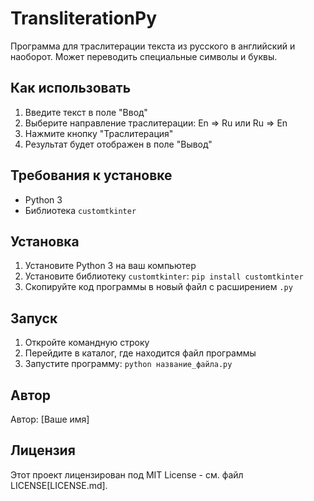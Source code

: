 # TransliterationPy

Программа для траслитерации текста из русского в английский и наоборот. Может переводить специальные символы и буквы.

## Как использовать

1. Введите текст в поле "Ввод"
2. Выберите направление траслитерации: En => Ru или Ru => En
3. Нажмите кнопку "Траслитерация"
4. Результат будет отображен в поле "Вывод"

## Требования к установке

- Python 3
- Библиотека `customtkinter`

## Установка

1. Установите Python 3 на ваш компьютер
2. Установите библиотеку `customtkinter`: `pip install customtkinter`
3. Скопируйте код программы в новый файл с расширением `.py`

## Запуск

1. Откройте командную строку
2. Перейдите в каталог, где находится файл программы
3. Запустите программу: `python название_файла.py`

## Автор

Автор: [Ваше имя]

## Лицензия

Этот проект лицензирован под MIT License - см. файл LICENSE[LICENSE.md].
